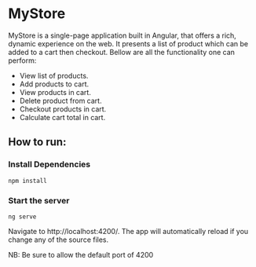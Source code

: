 # MyStore

MyStore is a single-page application built in Angular, that offers a rich, dynamic experience on the web. It presents a list of product which can be added to a cart then checkout. Bellow are all the functionality one can perform:

* View list of products.
* Add products to cart.
* View products in cart.
* Delete product from cart.
* Checkout products in cart.
* Calculate cart total in cart.


## How to run:

### Install Dependencies

` npm install `

### Start the server

` ng serve `

Navigate to http://localhost:4200/. The app will automatically reload if you change any of the source files.

NB: Be sure to allow the default port of 4200